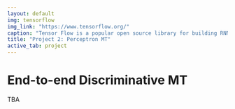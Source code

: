 ```yaml
---
layout: default
img: tensorflow
img_link: "https://www.tensorflow.org/"
caption: "Tensor Flow is a popular open source library for building RNNs (and other useful things)."
title: "Project 2: Perceptron MT"
active_tab: project
---
```


# End-to-end Discriminative MT

TBA


